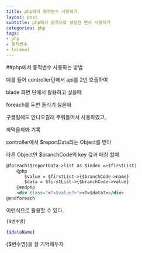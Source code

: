 ```yaml
---
title: php에서 동적변수 사용하기
layout: post
subtitle: php에서 동적으로 생성한 변수 사용하기
categories: php
tags:
- php
- 동적변수
- laravel
---
```


##php에서 동적변수 사용하는 방법

예를 들어 controller단에서 api를 2번 호출하여 

blade 화면 단에서 활용하고 싶을때

foreach를 두번 돌리기 싫을때

구글링해도 안나오길래 주워들어서 사용하였고, 

까먹을까봐 기록
 
controller에서 $reportData라는 Object를 받아

다른 Object인 $branchCode의 key 값과 매칭 할때
```html
@foreach($reportData->list as $index =>$firstList)
    @php
       $value = $firstList->{$branchCode->name}
       $data = $firstList->{$branchCode->value}
    @endphp
    <div class="<?=$value?>"><?=$data?></div>
@endforeach
```

이런식으로 활용할 수 있다.


```php
{$변수명}
```

```php
{$dataName}
```

{$변수명}을 잘 기억해두자
